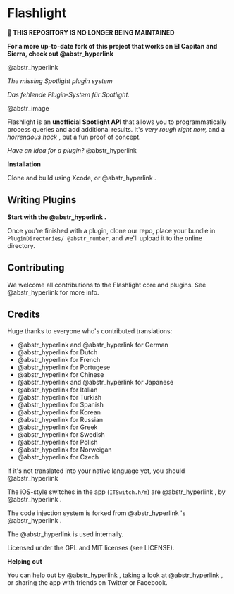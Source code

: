 # Flashlight

**🚨 THIS REPOSITORY IS NO LONGER BEING MAINTAINED**

**For a more up-to-date fork of this project that works on El Capitan and Sierra, check out @abstr_hyperlink**

@abstr_hyperlink 

_The missing Spotlight plugin system_

_Das fehlende Plugin-System für Spotlight._

@abstr_image 

Flashlight is an **unofficial Spotlight API** that allows you to programmatically process queries and add additional results. It's _very rough right now,_ and a _horrendous hack_ , but a fun proof of concept.

_Have an idea for a plugin?_ @abstr_hyperlink 

**Installation**

Clone and build using Xcode, or @abstr_hyperlink .

## Writing Plugins

**Start with the @abstr_hyperlink .**

Once you're finished with a plugin, clone our repo, place your bundle in `PluginDirectories/ @abstr_number`, and we'll upload it to the online directory.

## Contributing

We welcome all contributions to the Flashlight core and plugins. See @abstr_hyperlink for more info.

## Credits

Huge thanks to everyone who's contributed translations:

  * @abstr_hyperlink and @abstr_hyperlink for German
  * @abstr_hyperlink for Dutch
  * @abstr_hyperlink for French
  * @abstr_hyperlink for Portugese
  * @abstr_hyperlink for Chinese
  * @abstr_hyperlink and @abstr_hyperlink for Japanese
  * @abstr_hyperlink for Italian
  * @abstr_hyperlink for Turkish
  * @abstr_hyperlink for Spanish
  * @abstr_hyperlink for Korean
  * @abstr_hyperlink for Russian
  * @abstr_hyperlink for Greek
  * @abstr_hyperlink for Swedish
  * @abstr_hyperlink for Polish
  * @abstr_hyperlink for Norweigan
  * @abstr_hyperlink for Czech



If it's not translated into your native language yet, you should @abstr_hyperlink 

The iOS-style switches in the app (`ITSwitch.h/m`) are @abstr_hyperlink , by @abstr_hyperlink .

The code injection system is forked from @abstr_hyperlink 's @abstr_hyperlink .

The @abstr_hyperlink is used internally.

Licensed under the GPL and MIT licenses (see LICENSE).

**Helping out**

You can help out by @abstr_hyperlink , taking a look at @abstr_hyperlink , or sharing the app with friends on Twitter or Facebook.
